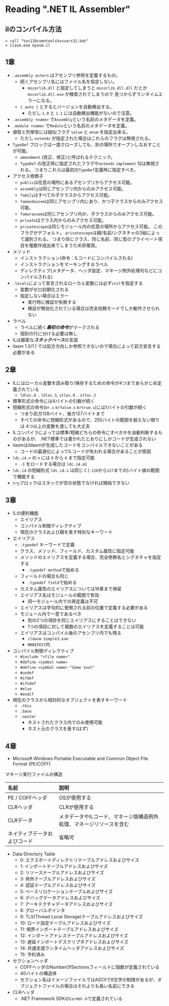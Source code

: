 # Reading ".NET IL Assembler"

## ilのコンパイル方法

    > call "%vs120comntools%vsvars32.bat"
    > ilasm.exe myasm.il

## 1章

* `.assembly extern` はアセンブリ参照を定義するもの。
  * 続くアセンブリ名にはファイル名を指定しない。
    * `mscorlib.dll` と指定してしまうと `mscorlib.dll.dll` だとか `mscorlib.dll.exe` が検索されてしまうので
      見つからずランタイムエラーになる。
  * `{ auto }` とするとバージョンを自動検出する。
    * ただし `1.0` と `1.1` には自動検出機能がないので注意。
* `.assembly <name>` で`Assembly`という名前のメタデータを定義。
* `.module <name>` で`Module`という名前のメタデータを定義。
* 値型と列挙型には疑似フラグ `value` と `enum` を指定出来る。
  * ただし `extends` が指定された場合はこれらのフラグは無視される。
* `TypeDef` ブロックは一度クローズしても、別の場所でオープンしなおすことが可能。
  * `amendment` (改正、修正)と呼ばれるテクニック。
  * `TypeDef` の改正時に指定されたフラグや`extends` `implement` 句は無視される。
    つまりこれらは最初の`TypeDef`定義時に指定すべき。
* アクセス修飾子
  * `public`は任意の場所にあるアセンブリからアクセス可能。
  * `assembly`は同じアセンブリ内からのみアクセス可能。
  * `family`はすべての子クラスからアクセス可能。
  * `famandassem`は同じアセンブリ内にあり、かつ子クラスからのみアクセス可能。
  * `famorassem`は同じアセンブリ内か、子クラスからのみアクセス可能。
  * `private`はクラス内からのみアクセス可能。
  * `privatescope`は同じモジュール内の任意の場所からアクセス可能。
    このフラグがデフォルト。
    `privatescope`は親/名前/シグネチャの3組によって識別される。
    つまり同じクラス、同じ名前、同じ型のプライベート項目を複数作成出来てしまうため非推奨。
* メソッド
  * インストラクション(命令：ILコードにコンパイルされる)
  * インストラクションをマーキングするラベル
  * ディレクティブ(メタデータ、ヘッダ設定、マネージ例外処理句などにコンパイルされる)
* `.locals`によって宣言されるローカル変数には必ず`init`を指定する
  * 変数がゼロ初期化される
  * 指定しない場合はエラー
    * 実行時に検証が失敗する
    * 検証が無効化されている場合は完全信頼モードでしか動作させられない
* ラベル
  * ラベルに続く***最初の命令***がマークされる
  * 個別の行に分ける必要は無し
* ILは厳密な***スタックベース***の言語
* ilasm 1.0/1.1 では前方方向しか参照できないので場合によって前方宣言する必要がある

## 2章

* ILにはローカル変数を読み取り/保存するための命令が4つまであらかじめ定義されている
  * `ldloc.0` .. `ldloc.3`, `stloc.0` .. `stloc.3`
* 標準形式の命令には4バイトの引数が続く
* 短縮形式の命令(`br.s` `brfalse.s` `brtrue.s`)には1バイトの引数が続く
  * つまり前方128バイト、後方127バイトまで
  * すべての命令に短縮形式があるので、255バイトの範囲を超えない限りは
    4つ以上の変数を渡しても大丈夫
* ILコンパイラによっては標準/短縮どちらの命令にすべきかを自動判断するものがあるが、
  .NET標準では書かれたとおりにしかコードが生成されない
* ilasmはildasmが生成したコードをコンパイルできないことがある
  * コードの最適化によってILコードが失われる場合があることが原因
* `ldc.i4.n` の `n` には `0` から `8` まで指定可能
  * `-1` をロードする場合は `ldc.i4.m1`
* `ldc.i4` の短縮形式 `ldc.i4.s` は同じく(`-128`から`127`までの)バイト値の範囲で機能する
* `try`ブロックはスタックが空の状態でなければ開始できない

## 3章

* ILの便利機能
  * エイリアス
  * コンパイル制御ディレクティブ
  * 現在のクラスおよび親を表す特別なキーワード
* エイリアス
  * `.typedef` キーワードで定義
  * クラス、メソッド、フィールド、カスタム属性に指定可能
  * メソッドのエイリアスを定義する場合、完全修飾名とシグネチャを指定する
    * `.typedef method`で始める
  * フィールドの場合も同じ
    * `.typedef field`で始める
  * カスタム属性のエイリアスについては16章まで保留
  * エイリアス名はモジュールの範囲で有効
    * 同一モジュール内での再定義は不可
  * エイリアスは字句的に使用される前の位置で定義する必要がある
  * モジュール内で一意であるべき
    * 別の2つの項目を同じエイリアスにすることはできない
    * 1つの項目に対して複数のエイリアスを定義することは可能
  * エイリアスはコンパイル後のアセンブリ内でも残る
    * `ildasm Simple3.exe`
    * `MANIFEST`内
* コンパイル制御ディレクティブ
  * `#include "<file name>"`
  * `#define <symbol name>`
  * `#define <symbol name> "Some text"`
  * `#undef`
  * `#ifdef`
  * `#ifndef`
  * `#else`
  * `#endif`
* 現在のクラスから相対的なオブジェクトを表すキーワード
  * `.this`
  * `.base`
  * `.nester`
    * ネストされたクラス内でのみ使用可能
    * ネスト元のクラスを表す(はず)

## 4章

* Microsoft Windows Portable Executable and Common Object File Format (PE/COFF)

マネージ実行ファイルの構造

| 名前 | 説明 |
|:-----|:-----|
| PE / COFFヘッダ | OSが使用する |
| CLRヘッダ | CLRが使用する |
| CLRデータ | メタデータやILコード、マネージ版構造例外処理、マネージリソースを含む |
| ネイティブデータおよびコード | 省略可 |

* Data Directory Table
  * 0: エクスポートディレクトリテーブルアドレスおよびサイズ
  * 1: インポートテーブルアドレスおよびサイズ
  * 2: リソーステーブルアドレスおよびサイズ
  * 3: 例外テーブルアドレスおよびサイズ
  * 4: 認証テーブルアドレスおよびサイズ
  * 5: ベースリロケーションテーブルおよびサイズ
  * 6: デバッグデータアドレスおよびサイズ
  * 7: アーキテクチャデータアドレスおよびサイズ
  * 8: グローバルポインタ
  * 9: TLS(Thread Local Storage)テーブルアドレスおよびサイズ
  * 10: ロード設定テーブルアドレスおよびサイズ
  * 11: 境界インポートテーブルアドレスおよびサイズ
  * 12: インポートアドレステーブルアドレスおよびサイズ
  * 13: 遅延インポートデスクリプタアドレスおよびサイズ
  * 14: 共通言語ランタイムヘッダアドレスおよびサイズ
  * 15: 予約済み
* セクションヘッダ
  * COFFヘッダのNumberOfSectionsフィールドに個数が定義されている
  * 40バイトの構造体
  * セクション名はイメージファイルではASCIIで8文字の制限があるが、オブジェクトファイルの場合はそれよりも長い名前にできる
* CLRヘッダ
  * .NET Framework SDKの`CorHdr.h`で定義されている

